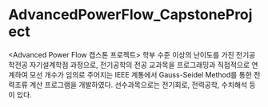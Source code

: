 # AdvancedPowerFlow_CapstoneProject
<Advanced Power Flow 캡스톤 프로젝트> 학부 수준 이상의 난이도를 가진 전기공학전공 자기설계학점 과정으로, 전기공학의 전공 교과목을 프로그래밍과 직접적으로 연계하여 모선 개수가 임의로 주어지는 IEEE 계통에서 Gauss-Seidel Method를 통한 전력조류 계산 프로그램을 개발하였다. 선수과목으로는 전기회로, 전력공학, 수치해석 등이 있다.

